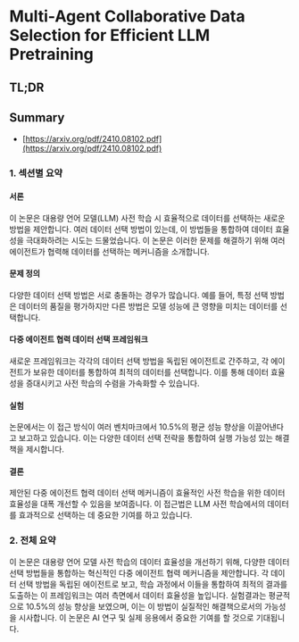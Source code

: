 # Multi-Agent Collaborative Data Selection for Efficient LLM Pretraining
## TL;DR
## Summary
- [https://arxiv.org/pdf/2410.08102.pdf](https://arxiv.org/pdf/2410.08102.pdf)

### 1. 섹션별 요약

#### 서론
이 논문은 대용량 언어 모델(LLM) 사전 학습 시 효율적으로 데이터를 선택하는 새로운 방법을 제안합니다. 여러 데이터 선택 방법이 있는데, 이 방법들을 통합하여 데이터 효율성을 극대화하려는 시도는 드물었습니다. 이 논문은 이러한 문제를 해결하기 위해 여러 에이전트가 협력해 데이터를 선택하는 메커니즘을 소개합니다.

#### 문제 정의
다양한 데이터 선택 방법은 서로 충돌하는 경우가 많습니다. 예를 들어, 특정 선택 방법은 데이터의 품질을 평가하지만 다른 방법은 모델 성능에 큰 영향을 미치는 데이터를 선택합니다.

#### 다중 에이전트 협력 데이터 선택 프레임워크
새로운 프레임워크는 각각의 데이터 선택 방법을 독립된 에이전트로 간주하고, 각 에이전트가 보유한 데이터를 통합하여 최적의 데이터를 선택합니다. 이를 통해 데이터 효율성을 증대시키고 사전 학습의 수렴을 가속화할 수 있습니다.

#### 실험
논문에서는 이 접근 방식이 여러 벤치마크에서 10.5%의 평균 성능 향상을 이끌어낸다고 보고하고 있습니다. 이는 다양한 데이터 선택 전략을 통합하여 실행 가능성 있는 해결책을 제시합니다.

#### 결론
제안된 다중 에이전트 협력 데이터 선택 메커니즘이 효율적인 사전 학습을 위한 데이터 효율성을 대폭 개선할 수 있음을 보여줍니다. 이 접근법은 LLM 사전 학습에서의 데이터를 효과적으로 선택하는 데 중요한 기여를 하고 있습니다.

### 2. 전체 요약
이 논문은 대용량 언어 모델 사전 학습의 데이터 효율성을 개선하기 위해, 다양한 데이터 선택 방법들을 통합하는 혁신적인 다중 에이전트 협력 메커니즘을 제안합니다. 각 데이터 선택 방법을 독립된 에이전트로 보고, 학습 과정에서 이들을 통합하여 최적의 결과를 도출하는 이 프레임워크는 여러 측면에서 데이터 효율성을 높입니다. 실험결과는 평균적으로 10.5%의 성능 향상을 보였으며, 이는 이 방법이 실질적인 해결책으로서의 가능성을 시사합니다. 이 논문은 AI 연구 및 실제 응용에서 중요한 기여를 할 것으로 기대됩니다.